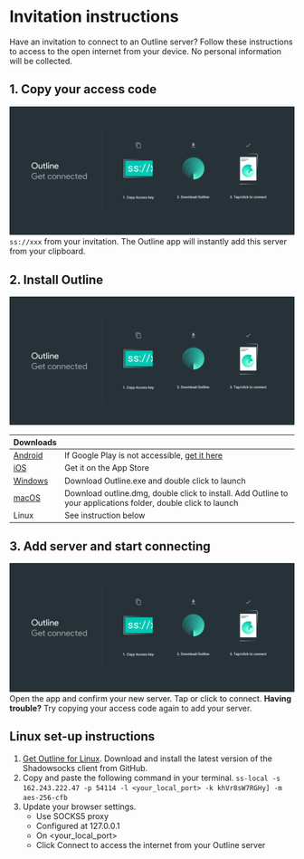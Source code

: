 # Invitation instructions 

Have an invitation to connect to an Outline server? Follow these instructions to access to the open internet from your device. No personal information will be collected.

## 1. Copy your access code
![alt text](instructions-dark-3.png "Description goes here")
`ss://xxx` from your invitation. The Outline app will instantly add this server from your clipboard.


## 2. Install Outline
![alt text](instructions-dark-3.png "Description goes here")

|Downloads|  |
| ------------- | ------------- |
| [Android](https://www.google.com) | If Google Play is not accessible, [get it here](https://www.google.com)  |
| [iOS](https://www.google.com) | Get it on the App Store |
| [Windows](https://www.google.com) | Download Outline.exe and double click to launch |
| [macOS](https://www.google.com) | Download outline.dmg, double click to install. Add Outline to your applications folder, double click to launch |
| Linux | See instruction below |


## 3. Add server and start connecting
![alt text](instructions-dark-3.png "Description goes here")
Open the app and confirm your new server. Tap or click to connect. 
**Having trouble?** Try copying your access code again to add your server. 


## Linux set-up instructions
1.  [Get Outline for Linux](https://www.google.com). Download and install the latest version of the Shadowsocks client from GitHub.
2. Copy and paste the following command in your terminal.
`ss-local -s 162.243.222.47 -p 54114 -l <your_local_port> -k khVr8sW7RGHy] -m aes-256-cfb`
3. Update your browser settings. 
	* Use SOCKS5 proxy 
	* Configured at 127.0.0.1
	* On <your_local_port>
	* Click Connect to access the internet from your Outline server
